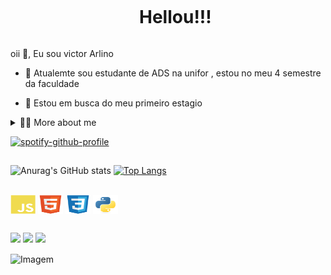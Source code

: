 <!--título-->
<div id="user-content-toc">
  <ul align="center">
    <summary><h1 style="display: inline-block">Hellou!!!</h1></summary>
</div>

<!-- Presentation -->
<p>
  oii 👋, Eu sou victor Arlino 

  - 🌱 Atualemte sou estudante de ADS na unifor , estou no meu 4 semestre da faculdade

  - 🔭 Estou em busca do meu primeiro estagio 
</p>

<!-- Dropdown -->
<details>
  <summary>👨‍💻 More about me</summary>

  - 💬 Tenho 22 anos, atualmente moro em Fortaleza, CE, Brasil. Estudo Python, Atualmente trabalho como estoquista, o que me proporciona experiência prática e experiência em trabalho em equipe

  - ⚡ Gosto de ler, mangá ou quadrinhos, além de assistir filmes e jogar! Acredito que nossos interesses pessoais contribuem para uma percepção mais apurada das coisas e para a resolução de problemas.
</details>

[![spotify-github-profile](https://spotify-github-profile.vercel.app/api/view?uid=wei13on9mvwz2dk3qrv0r18ys&cover_image=true&theme=natemoo-re&show_offline=false&background_color=121212&interchange=false&bar_color=44ff00&bar_color_cover=false)](https://spotify-github-profile.vercel.app/api/view?uid=wei13on9mvwz2dk3qrv0r18ys&redirect=true)
  

##

![Anurag's GitHub stats](https://github-readme-stats.vercel.app/api?username=anuraghazra&show_icons=true&theme=radical)
[![Top Langs](https://github-readme-stats.vercel.app/api/top-langs/?username=anuraghazra&layout=donut)](https://github.com/anuraghazra/github-readme-stats)




<div style="display: inline_block"><br>
  <img align="center" alt="Rafa-Js" height="30" width="40" src="https://raw.githubusercontent.com/devicons/devicon/master/icons/javascript/javascript-plain.svg"> 
  <img align="center" alt="Rafa-HTML" height="30" width="40" src="https://raw.githubusercontent.com/devicons/devicon/master/icons/html5/html5-original.svg">
  <img align="center" alt="Rafa-CSS" height="30" width="40" src="https://raw.githubusercontent.com/devicons/devicon/master/icons/css3/css3-original.svg">
  <img align="center" alt="Rafa-Python" height="30" width="40" src="https://raw.githubusercontent.com/devicons/devicon/master/icons/python/python-original.svg">
</div>

##


  
  ##
 

<div> 
  <a href="https://instagram.com/victor_arlino" target="_blank"><img src="https://img.shields.io/badge/-Instagram-%23E4405F?style=for-the-badge&logo=instagram&logoColor=white" target="_blank"></a>
  <a href = "mailto:contatorafaballerini@gmail.com"><img src="https://img.shields.io/badge/-Gmail-%23333?style=for-the-badge&logo=gmail&logoColor=white" target="_blank"></a>
  <a href="https://www.linkedin.com/in/victorarlino" target="_blank"><img src="https://img.shields.io/badge/-LinkedIn-%230077B5?style=for-the-badge&logo=linkedin&logoColor=white" target="_blank"></a> 
  
</div>


<!-- GIF -->
<p align="left">
  <img align="center" src="https://github.com/VariableBee/VariableBee/assets/77739311/4e9f41af-6b57-49a7-b15a-74322e96b4d7" alt="Imagem">
</p>

